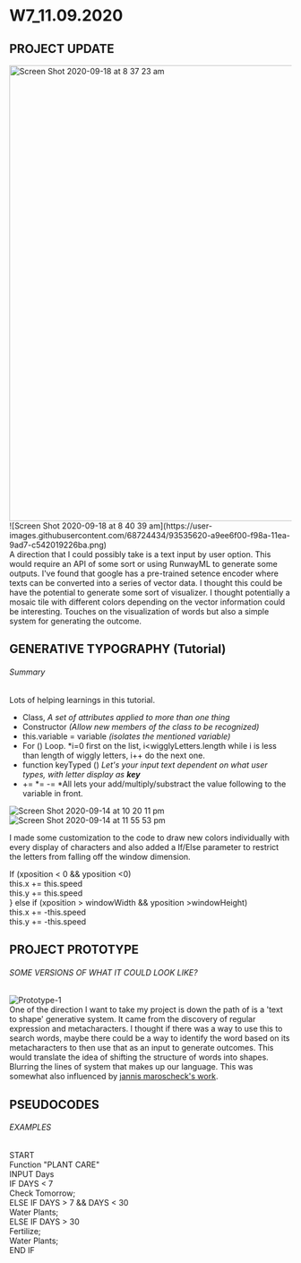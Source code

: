 # W7_11.09.2020

## PROJECT UPDATE
<img width="814" alt="Screen Shot 2020-09-18 at 8 37 23 am" src="https://user-images.githubusercontent.com/68724434/93535399-36e4f880-f98a-11ea-9b5e-a0141754ce21.png">
</br> ![Screen Shot 2020-09-18 at 8 40 39 am](https://user-images.githubusercontent.com/68724434/93535620-a9ee6f00-f98a-11ea-9ad7-c542019226ba.png)
</br>
A direction that I could possibly take is a text input by user option. This would require an API of some sort or using RunwayML to generate some outputs. I've found that google has a pre-trained setence encoder where texts can be converted into a series of vector data. I thought this could be have the potential to generate some sort of visualizer. I thought potentially a mosaic tile with different colors depending on the vector information could be interesting. Touches on the visualization of words but also a simple system for generating the outcome.</br>

## GENERATIVE TYPOGRAPHY (Tutorial)

###### Summary

Lots of helping learnings in this tutorial. </br>
* Class, *A set of attributes applied to more than one thing*
* Constructor *(Allow new members of the class to be recognized)*
* this.variable = variable *(isolates the mentioned variable)*
* For () Loop. *i=0 first on the list, i<wigglyLetters.length while i is less than length of wiggly letters, i++ do the next one.
* function keyTyped () *Let's your input text dependent on what user types, with letter display as **key***
* += *= -= *All lets your add/multiply/substract the value following to the variable in front.

![Screen Shot 2020-09-14 at 10 20 11 pm](https://user-images.githubusercontent.com/68724434/93153948-c6e63080-f745-11ea-9b94-5a5cb65a3109.png)</br>
![Screen Shot 2020-09-14 at 11 55 53 pm](https://user-images.githubusercontent.com/68724434/93153966-d2d1f280-f745-11ea-84ad-3d38f4f366f6.png)

I made some customization to the code to draw new colors individually with every display of characters and also added a If/Else parameter to restrict the letters from falling off the window dimension.

If (xposition < 0 && yposition <0)</br>
  this.x += this.speed</br>
  this.y += this.speed</br>
} else if (xposition > windowWidth && yposition >windowHeight)</br>
  this.x += -this.speed</br>
  this.y += -this.speed</br>


## PROJECT PROTOTYPE
###### SOME VERSIONS OF WHAT IT COULD LOOK LIKE?
![Prototype-1](https://user-images.githubusercontent.com/68724434/93170351-759c6800-f76a-11ea-81af-bd13054d08c3.gif)</br>
One of the direction I want to take my project is down the path of is a 'text to shape' generative system. It came from the discovery of regular expression and metacharacters. I thought if there was a way to use this to search words, maybe there could be a way to identify the word based on its metacharacters to then use that as an input to generate outcomes. This would translate the idea of shifting the structure of words into shapes. Blurring the lines of system that makes up our language. This was somewhat also influenced by [jannis maroscheck's work](https://github.com/mikewlam/S2A/tree/master/WK3). </br>




## PSEUDOCODES
###### EXAMPLES

START</br>
Function "PLANT CARE"</br>
INPUT Days</br>
IF DAYS < 7</br>
  Check Tomorrow;</br>
ELSE IF DAYS > 7 && DAYS < 30</br>
  Water Plants;</br>
ELSE IF DAYS > 30</br>
  Fertilize;</br>
  Water Plants;</br>
END IF</br>





